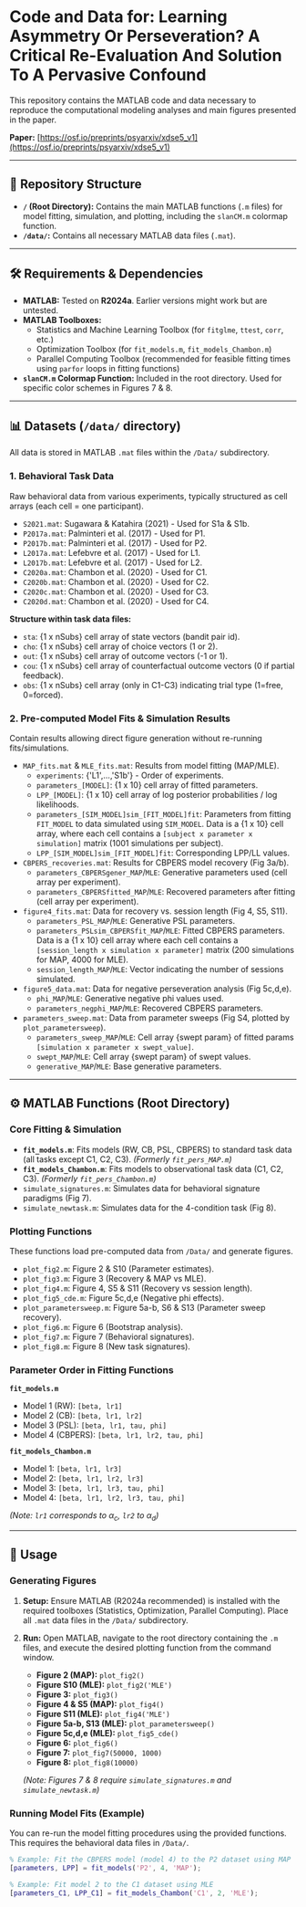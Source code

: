 # Code and Data for: Learning Asymmetry Or Perseveration? A Critical Re-Evaluation And Solution To A Pervasive Confound

This repository contains the MATLAB code and data necessary to reproduce the computational modeling analyses and main figures presented in the paper.

**Paper:** [https://osf.io/preprints/psyarxiv/xdse5_v1](https://osf.io/preprints/psyarxiv/xdse5_v1)

---
## 📂 Repository Structure

* **`/` (Root Directory):** Contains the main MATLAB functions (`.m` files) for model fitting, simulation, and plotting, including the `slanCM.m` colormap function.
* **`/data/`:** Contains all necessary MATLAB data files (`.mat`).

---
## 🛠️ Requirements & Dependencies

* **MATLAB:** Tested on **R2024a**. Earlier versions might work but are untested.
* **MATLAB Toolboxes:**
    * Statistics and Machine Learning Toolbox (for `fitglme`, `ttest`, `corr`, etc.)
    * Optimization Toolbox (for `fit_models.m`, `fit_models_Chambon.m`)
    * Parallel Computing Toolbox (recommended for feasible fitting times using `parfor` loops in fitting functions)
* **`slanCM.m` Colormap Function:** Included in the root directory. Used for specific color schemes in Figures 7 & 8.

---
## 📊 Datasets (`/data/` directory)

All data is stored in MATLAB `.mat` files within the `/Data/` subdirectory.

### 1. Behavioral Task Data

Raw behavioral data from various experiments, typically structured as cell arrays (each cell = one participant).

* `S2021.mat`: Sugawara & Katahira (2021) - Used for S1a & S1b.
* `P2017a.mat`: Palminteri et al. (2017) - Used for P1.
* `P2017b.mat`: Palminteri et al. (2017) - Used for P2.
* `L2017a.mat`: Lefebvre et al. (2017) - Used for L1.
* `L2017b.mat`: Lefebvre et al. (2017) - Used for L2.
* `C2020a.mat`: Chambon et al. (2020) - Used for C1.
* `C2020b.mat`: Chambon et al. (2020) - Used for C2.
* `C2020c.mat`: Chambon et al. (2020) - Used for C3.
* `C2020d.mat`: Chambon et al. (2020) - Used for C4.

**Structure within task data files:**

* `sta`: {1 x nSubs} cell array of state vectors (bandit pair id).
* `cho`: {1 x nSubs} cell array of choice vectors (1 or 2).
* `out`: {1 x nSubs} cell array of outcome vectors (-1 or 1).
* `cou`: {1 x nSubs} cell array of counterfactual outcome vectors (0 if partial feedback).
* `obs`: {1 x nSubs} cell array (only in C1-C3) indicating trial type (1=free, 0=forced).

### 2. Pre-computed Model Fits & Simulation Results

Contain results allowing direct figure generation without re-running fits/simulations.

* `MAP_fits.mat` & `MLE_fits.mat`: Results from model fitting (MAP/MLE).
    * `experiments`: {'L1',...,'S1b'} - Order of experiments.
    * `parameters_[MODEL]`: {1 x 10} cell array of fitted parameters.
    * `LPP_[MODEL]`: {1 x 10} cell array of log posterior probabilities / log likelihoods.
    * `parameters_[SIM_MODEL]sim_[FIT_MODEL]fit`: Parameters from fitting `FIT_MODEL` to data simulated using `SIM_MODEL`. Data is a {1 x 10} cell array, where each cell contains a `[subject x parameter x simulation]` matrix (1001 simulations per subject).
    * `LPP_[SIM_MODEL]sim_[FIT_MODEL]fit`: Corresponding LPP/LL values.
* `CBPERS_recoveries.mat`: Results for CBPERS model recovery (Fig 3a/b).
    * `parameters_CBPERSgener_MAP`/`MLE`: Generative parameters used (cell array per experiment).
    * `parameters_CBPERSfitted_MAP`/`MLE`: Recovered parameters after fitting (cell array per experiment).
* `figure4_fits.mat`: Data for recovery vs. session length (Fig 4, S5, S11).
    * `parameters_PSL_MAP`/`MLE`: Generative PSL parameters.
    * `parameters_PSLsim_CBPERSfit_MAP`/`MLE`: Fitted CBPERS parameters. Data is a {1 x 10} cell array where each cell contains a `[session_length x simulation x parameter]` matrix (200 simulations for MAP, 4000 for MLE).
    * `session_length_MAP`/`MLE`: Vector indicating the number of sessions simulated.
* `figure5_data.mat`: Data for negative perseveration analysis (Fig 5c,d,e).
    * `phi_MAP`/`MLE`: Generative negative phi values used.
    * `parameters_negphi_MAP`/`MLE`: Recovered CBPERS parameters.
* `parameters_sweep.mat`: Data from parameter sweeps (Fig S4, plotted by `plot_parametersweep`).
    * `parameters_sweep_MAP`/`MLE`: Cell array {swept param} of fitted params `[simulation x parameter x swept_value]`.
    * `swept_MAP`/`MLE`: Cell array {swept param} of swept values.
    * `generative_MAP`/`MLE`: Base generative parameters.

---
## ⚙️ MATLAB Functions (Root Directory)

### Core Fitting & Simulation

* **`fit_models.m`**: Fits models (RW, CB, PSL, CBPERS) to standard task data (all tasks except C1, C2, C3). *(Formerly `fit_pers_MAP.m`)*
* **`fit_models_Chambon.m`**: Fits models to observational task data (C1, C2, C3). *(Formerly `fit_pers_Chambon.m`)*
* `simulate_signatures.m`: Simulates data for behavioral signature paradigms (Fig 7).
* `simulate_newtask.m`: Simulates data for the 4-condition task (Fig 8).

### Plotting Functions

These functions load pre-computed data from `/Data/` and generate figures.

* `plot_fig2.m`: Figure 2 & S10 (Parameter estimates).
* `plot_fig3.m`: Figure 3 (Recovery & MAP vs MLE).
* `plot_fig4.m`: Figure 4, S5 & S11 (Recovery vs session length).
* `plot_fig5_cde.m`: Figure 5c,d,e (Negative phi effects).
* `plot_parametersweep.m`: Figure 5a-b, S6 & S13 (Parameter sweep recovery).
* `plot_fig6.m`: Figure 6 (Bootstrap analysis).
* `plot_fig7.m`: Figure 7 (Behavioral signatures).
* `plot_fig8.m`: Figure 8 (New task signatures).

### Parameter Order in Fitting Functions

**`fit_models.m`**
* Model 1 (RW): `[beta, lr1]`
* Model 2 (CB): `[beta, lr1, lr2]`
* Model 3 (PSL): `[beta, lr1, tau, phi]`
* Model 4 (CBPERS): `[beta, lr1, lr2, tau, phi]`

**`fit_models_Chambon.m`**
* Model 1: `[beta, lr1, lr3]`
* Model 2: `[beta, lr1, lr2, lr3]`
* Model 3: `[beta, lr1, lr3, tau, phi]`
* Model 4: `[beta, lr1, lr2, lr3, tau, phi]`

*(Note: `lr1` corresponds to $\alpha_c$, `lr2` to $\alpha_d$)*

---
## 🚀 Usage

### Generating Figures

1.  **Setup:** Ensure MATLAB (R2024a recommended) is installed with the required toolboxes (Statistics, Optimization, Parallel Computing). Place all `.mat` data files in the `/Data/` subdirectory.
2.  **Run:** Open MATLAB, navigate to the root directory containing the `.m` files, and execute the desired plotting function from the command window.

    * **Figure 2 (MAP):** `plot_fig2()`
    * **Figure S10 (MLE):** `plot_fig2('MLE')`
    * **Figure 3:** `plot_fig3()`
    * **Figure 4 & S5 (MAP):** `plot_fig4()`
    * **Figure S11 (MLE):** `plot_fig4('MLE')`
    * **Figure 5a-b, S13 (MLE):** `plot_parametersweep()`
    * **Figure 5c,d,e (MLE):** `plot_fig5_cde()`
    * **Figure 6:** `plot_fig6()`
    * **Figure 7:** `plot_fig7(50000, 1000)`
    * **Figure 8:** `plot_fig8(10000)`

    *(Note: Figures 7 & 8 require `simulate_signatures.m` and `simulate_newtask.m`)*

### Running Model Fits (Example)

You can re-run the model fitting procedures using the provided functions. This requires the behavioral data files in `/Data/`.

```matlab
% Example: Fit the CBPERS model (model 4) to the P2 dataset using MAP
[parameters, LPP] = fit_models('P2', 4, 'MAP');

% Example: Fit model 2 to the C1 dataset using MLE
[parameters_C1, LPP_C1] = fit_models_Chambon('C1', 2, 'MLE');

